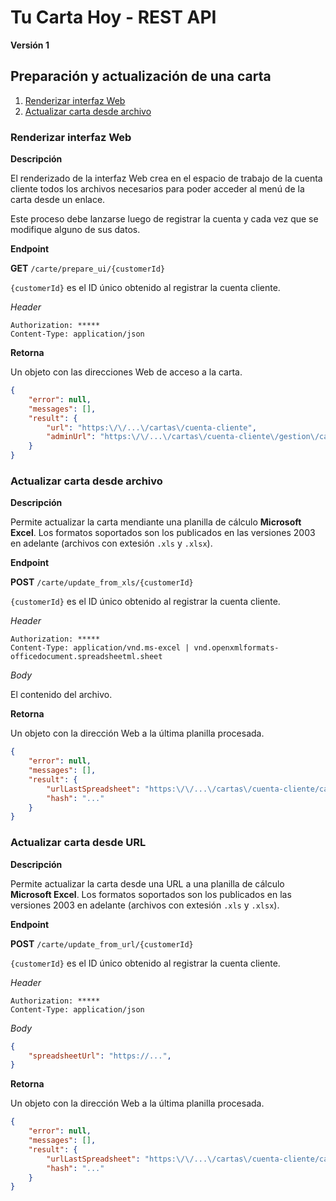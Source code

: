 # Tu Carta Hoy - REST API

**Versión 1**

## Preparación y actualización de una carta

1.  [Renderizar interfaz Web](#renderizar-interfaz-web)
2.  [Actualizar carta desde archivo](#actualizar-carta-desde-archivo)

### Renderizar interfaz Web

**Descripción**

El renderizado de la interfaz Web crea en el espacio de trabajo de la cuenta cliente todos los archivos necesarios para poder acceder al menú de la carta desde un enlace.

Este proceso debe lanzarse luego de registrar la cuenta y cada vez que se modifique alguno de sus datos.

**Endpoint**

**GET** `/carte/prepare_ui/{customerId}`

`{customerId}` es el ID único obtenido al registrar la cuenta cliente.

*Header*

```
Authorization: *****
Content-Type: application/json
```

**Retorna**

Un objeto con las direcciones Web de acceso a la carta.

```json
{
    "error": null,
    "messages": [],
    "result": {
        "url": "https:\/\/...\/cartas\/cuenta-cliente",
        "adminUrl": "https:\/\/...\/cartas\/cuenta-cliente\/gestion\/carta"
    }
}
```

### Actualizar carta desde archivo

**Descripción**

Permite actualizar la carta mendiante una planilla de cálculo **Microsoft Excel**. Los formatos soportados son los publicados en las versiones 2003 en adelante (archivos con extesión `.xls` y `.xlsx`).

**Endpoint**

**POST** `/carte/update_from_xls/{customerId}`

`{customerId}` es el ID único obtenido al registrar la cuenta cliente.

*Header*

```
Authorization: *****
Content-Type: application/vnd.ms-excel | vnd.openxmlformats-officedocument.spreadsheetml.sheet
```

*Body*

El contenido del archivo.

**Retorna**

Un objeto con la dirección Web a la última planilla procesada.

```json
{
    "error": null,
    "messages": [],
    "result": {
        "urlLastSpreadsheet": "https:\/\/...\/cartas\/cuenta-cliente/carta/archivo.xlsx",
        "hash": "..."
    }
}
```

### Actualizar carta desde URL

**Descripción**

Permite actualizar la carta desde una URL a una planilla de cálculo **Microsoft Excel**. Los formatos soportados son los publicados en las versiones 2003 en adelante (archivos con extesión `.xls` y `.xlsx`).

**Endpoint**

**POST** `/carte/update_from_url/{customerId}`

`{customerId}` es el ID único obtenido al registrar la cuenta cliente.

*Header*

```
Authorization: *****
Content-Type: application/json
```

*Body*

```json
{
    "spreadsheetUrl": "https://...",
}
```

**Retorna**

Un objeto con la dirección Web a la última planilla procesada.

```json
{
    "error": null,
    "messages": [],
    "result": {
        "urlLastSpreadsheet": "https:\/\/...\/cartas\/cuenta-cliente/carta/archivo.xlsx",
        "hash": "..."
    }
}
```
